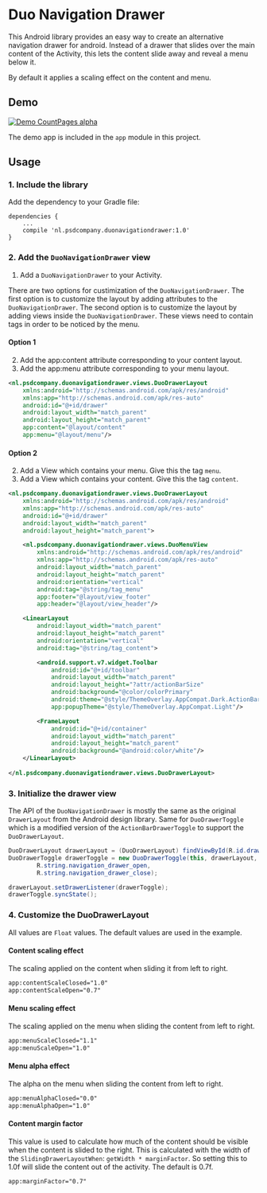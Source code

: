 # Duo Navigation Drawer

This Android library provides an easy way to create an alternative navigation
drawer for android. Instead of a drawer that slides over the main content of
the Activity, this lets the content slide away and reveal a menu below it.

By default it applies a scaling effect on the content and menu.

## Demo
[![Demo CountPages alpha](https://share.gifyoutube.com/KzB6Gb.gif)](https://www.youtube.com/watch?v=ek1j272iAmc)

The demo app is included in the `app` module in this project.

## Usage

### 1. Include the library
Add the dependency to your Gradle file:
```
dependencies {
    ...
    compile 'nl.psdcompany.duonavigationdrawer:1.0'
}
```

### 2. Add the `DuoNavigationDrawer` view

1. Add a `DuoNavigationDrawer` to your Activity.

There are two options for custimization of the `DuoNavigationDrawer`. The first option is to customize the layout by adding attributes to the `DuoNavigationDrawer`. The second option is to customize the layout by adding views inside the `DuoNavigationDrawer`. These views need to contain tags in order to be noticed by the menu.

#### Option 1
2. Add the app:content attribute corresponding to your content layout.
3. Add the app:menu attribute corresponding to your menu layout.

```xml
<nl.psdcompany.duonavigationdrawer.views.DuoDrawerLayout
    xmlns:android="http://schemas.android.com/apk/res/android"
    xmlns:app="http://schemas.android.com/apk/res-auto"
    android:id="@+id/drawer"
    android:layout_width="match_parent"
    android:layout_height="match_parent"
    app:content="@layout/content"
    app:menu="@layout/menu"/>
```

#### Option 2

2. Add a View which contains your menu. Give this the tag `menu`.
3. Add a View which contains your content. Give this the tag `content`.

```xml
<nl.psdcompany.duonavigationdrawer.views.DuoDrawerLayout
    xmlns:android="http://schemas.android.com/apk/res/android"
    xmlns:app="http://schemas.android.com/apk/res-auto"
    android:id="@+id/drawer"
    android:layout_width="match_parent"
    android:layout_height="match_parent">

    <nl.psdcompany.duonavigationdrawer.views.DuoMenuView
        xmlns:android="http://schemas.android.com/apk/res/android"
        xmlns:app="http://schemas.android.com/apk/res-auto"
        android:layout_width="match_parent"
        android:layout_height="match_parent"
        android:orientation="vertical"
        android:tag="@string/tag_menu"
        app:footer="@layout/view_footer"
        app:header="@layout/view_header"/>

    <LinearLayout
        android:layout_width="match_parent"
        android:layout_height="match_parent"
        android:orientation="vertical"
        android:tag="@string/tag_content">

        <android.support.v7.widget.Toolbar
            android:id="@+id/toolbar"
            android:layout_width="match_parent"
            android:layout_height="?attr/actionBarSize"
            android:background="@color/colorPrimary"
            android:theme="@style/ThemeOverlay.AppCompat.Dark.ActionBar"
            app:popupTheme="@style/ThemeOverlay.AppCompat.Light"/>

        <FrameLayout
            android:id="@+id/container"
            android:layout_width="match_parent"
            android:layout_height="match_parent"
            android:background="@android:color/white"/>
    </LinearLayout>
    
</nl.psdcompany.duonavigationdrawer.views.DuoDrawerLayout>
```

### 3. Initialize the drawer view

The API of the `DuoNavigationDrawer` is mostly the same as the original `DrawerLayout` from the Android design library. Same for `DuoDrawerToggle` which is a modified version of the `ActionBarDrawerToggle` to support the `DuoDrawerLayout`.

```Java
DuoDrawerLayout drawerLayout = (DuoDrawerLayout) findViewById(R.id.drawer);
DuoDrawerToggle drawerToggle = new DuoDrawerToggle(this, drawerLayout, toolbar,
        R.string.navigation_drawer_open,
        R.string.navigation_drawer_close);

drawerLayout.setDrawerListener(drawerToggle);
drawerToggle.syncState();
```

### 4. Customize the DuoDrawerLayout

All values are `Float` values. The default values are used in the example.

#### Content scaling effect
The scaling applied on the content when sliding it from left to right.
```xml
app:contentScaleClosed="1.0"
app:contentScaleOpen="0.7"
```

#### Menu scaling effect
The scaling applied on the menu when sliding the content from left to right.
```xml
app:menuScaleClosed="1.1"
app:menuScaleOpen="1.0"
```

#### Menu alpha effect
The alpha on the menu when sliding the content from left to right.
```xml
app:menuAlphaClosed="0.0"
app:menuAlphaOpen="1.0"
```

#### Content margin factor
This value is used to calculate how much of the content should be visible when the content is slided to the right. This is calculated with the width of the `SlidingDrawerLayoutWhen`: `getWidth * marginFactor`. So setting this to 1.0f will slide the content out of the activity. The default is 0.7f.

```xml
app:marginFactor="0.7"
```
